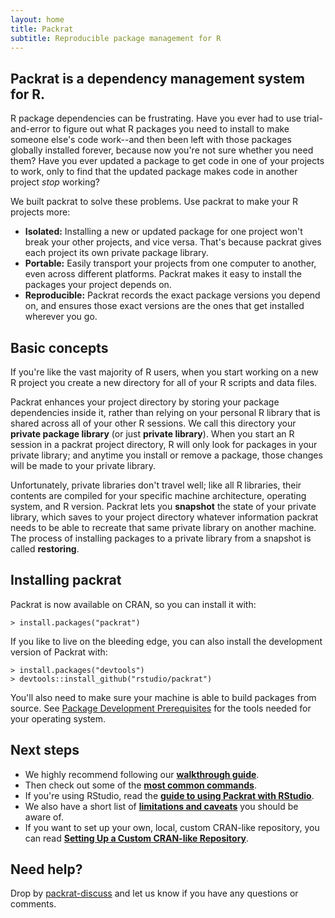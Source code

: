 ```yaml
---
layout: home
title: Packrat
subtitle: Reproducible package management for R
---
```


## Packrat is a dependency management system for R.

R package dependencies can be frustrating. Have you ever had to use
trial-and-error to figure out what R packages you need to install to make
someone else's code work--and then been left with those packages globally
installed forever, because now you're not sure whether you need them? Have you
ever updated a package to get code in one of your projects to work, only to
find that the updated package makes code in another project *stop* working? 

We built packrat to solve these problems. Use packrat to make your R projects
more:

* **Isolated:** Installing a new or updated package for one project won't break
  your other projects, and vice versa. That's because packrat gives each
  project its own private package library.
* **Portable:** Easily transport your projects from one computer to another,
  even across different platforms. Packrat makes it easy to install the
  packages your project depends on.
* **Reproducible:** Packrat records the exact package versions you depend on,
  and ensures those exact versions are the ones that get installed wherever you
  go.

<!--
TODO: update
<iframe id="screencast" src="//player.vimeo.com/video/79537844?title=0&amp;byline=0&amp;portrait=0" width="700" height="393" frameborder="0" webkitallowfullscreen="webkitallowfullscreen" mozallowfullscreen="mozallowfullscreen" allowfullscreen="allowfullscreen"> </iframe>
-->

## Basic concepts

If you're like the vast majority of R users, when you start working on a new R
project you create a new directory for all of your R scripts and data files.

Packrat enhances your project directory by storing your package dependencies
inside it, rather than relying on your personal R library that is shared across
all of your other R sessions. We call this directory your **private package
library** (or just **private library**). When you start an R session in a
packrat project directory, R will only look for packages in your private
library; and anytime you install or remove a package, those changes will be
made to your private library.

Unfortunately, private libraries don't travel well; like all R libraries, their
contents are compiled for your specific machine architecture, operating system,
and R version. Packrat lets you **snapshot** the state of your private library,
which saves to your project directory whatever information packrat needs to be
able to recreate that same private library on another machine. The process of
installing packages to a private library from a snapshot is called
**restoring**.

## Installing packrat

Packrat is now available on CRAN, so you can install it with:

    > install.packages("packrat")

If you like to live on the bleeding edge, you can also install the development
version of Packrat with:

    > install.packages("devtools")
    > devtools::install_github("rstudio/packrat")

You'll also need to make sure your machine is able to build packages from
source. See [Package Development
Prerequisites](http://www.rstudio.com/ide/docs/packages/prerequisites) for the
tools needed for your operating system.

## Next steps

<!-- * If you skipped the screencast above, it's a good idea to go back and watch it. -->
* We highly recommend following our **[walkthrough guide](walkthrough.html)**.
* Then check out some of the **[most common commands](commands.html)**.
* If you're using RStudio, read the **[guide to using Packrat with RStudio](rstudio.html)**.
* We also have a short list of **[limitations and caveats](limitations.html)** you should be aware of.
* If you want to set up your own, local, custom CRAN-like repository, you can read
  **[Setting Up a Custom CRAN-like Repository](custom-repos.html)**.

## Need help?

Drop by [packrat-discuss](https://groups.google.com/group/packrat-discuss) and
let us know if you have any questions or comments.
